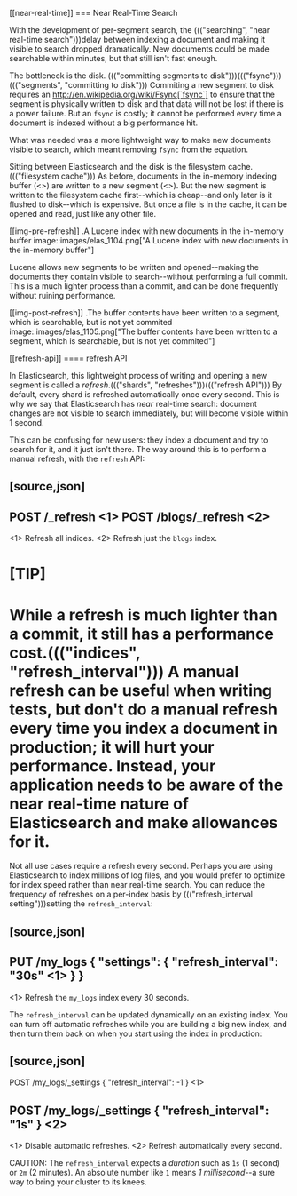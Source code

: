 [[near-real-time]]
=== Near Real-Time Search

With the development of per-segment search, the ((("searching", "near real-time search")))delay between indexing a
document and making it visible to search dropped dramatically.  New documents
could be made searchable within minutes, but that still isn't fast enough.

The bottleneck is the disk. ((("committing segments to disk")))((("fsync")))((("segments", "committing to disk"))) Commiting a new segment to disk requires an
http://en.wikipedia.org/wiki/Fsync[`fsync`] to ensure that the segment is
physically written to disk and that data will not be lost if there is a power
failure. But an `fsync` is costly; it cannot be performed every time a
document is indexed without a big performance hit.

What was needed was a more lightweight way to make new documents visible to
search, which meant removing `fsync` from the equation.

Sitting between Elasticsearch and the disk is the filesystem cache.((("filesystem cache")))  As before, documents in the in-memory indexing buffer (<<img-pre-refresh>>) are written to a new segment (<<img-post-refresh>>). But the new
segment is written to the filesystem cache first--which is cheap--and
only later is it flushed to disk--which is expensive.  But once a file is in
the cache, it can be opened and read, just like any other file.

[[img-pre-refresh]]
.A Lucene index with new documents in the in-memory buffer
image::images/elas_1104.png["A Lucene index with new documents in the in-memory buffer"]

Lucene allows new segments to be written and opened--making the documents
they contain visible to search--without performing a full commit. This is a
much lighter process than a commit, and can be done frequently without ruining
performance.

[[img-post-refresh]]
.The buffer contents have been written to a segment, which is searchable, but is not yet commited
image::images/elas_1105.png["The buffer contents have been written to a segment, which is searchable, but is not yet commited"]


[[refresh-api]]
==== refresh API

In Elasticsearch, this lightweight process of writing and opening a new
segment is called a _refresh_.((("shards", "refreshes")))((("refresh API"))) By default, every shard is refreshed
automatically once every second. This is why we say that Elasticsearch has
_near_ real-time search: document changes are not visible to search
immediately, but will become visible within 1 second.

This can be confusing for new users: they index a document and try to search
for it, and it just isn't there.  The way around this is to perform a manual
refresh, with the `refresh` API:

[source,json]
-----------------------------
POST /_refresh <1>
POST /blogs/_refresh <2>
-----------------------------
<1> Refresh all indices.
<2> Refresh just the `blogs` index.

[TIP]
====
While a refresh is much lighter than a commit, it still has a performance
cost.((("indices", "refresh_interval")))  A manual refresh can be useful when writing tests, but don't do a
manual refresh every time you index a document in production; it will hurt
your performance.  Instead, your application needs to be aware of the near
real-time nature of Elasticsearch and make allowances for it.
====

Not all use cases require a refresh every second.  Perhaps you are using
Elasticsearch to index millions of log files, and you would prefer to optimize
for index speed rather than near real-time search.  You can reduce the
frequency of refreshes on a per-index basis by ((("refresh_interval setting")))setting the `refresh_interval`:

[source,json]
-----------------------------
PUT /my_logs
{
  "settings": {
    "refresh_interval": "30s" <1>
  }
}
-----------------------------
<1> Refresh the `my_logs` index every 30 seconds.

The `refresh_interval` can be updated dynamically on an existing index.  You
can turn off automatic refreshes while you are building a big new index, and then turn them back on when you start using the index in production:

[source,json]
-----------------------------
POST /my_logs/_settings
{ "refresh_interval": -1 } <1>

POST /my_logs/_settings
{ "refresh_interval": "1s" } <2>
-----------------------------
<1> Disable automatic refreshes.
<2> Refresh automatically every second.

CAUTION: The `refresh_interval` expects a _duration_ such as `1s` (1
second) or `2m` (2 minutes).  An absolute number like `1` means
_1 millisecond_--a sure way to bring your cluster to its knees.


